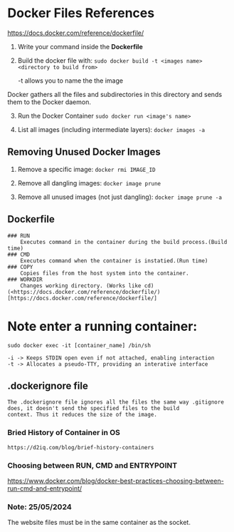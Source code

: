 # Docker Files References
https://docs.docker.com/reference/dockerfile/


1. Write your command inside the **Dockerfile**
2. Build the docker file with:
   ```sudo docker build -t <images name> <directory to build from>```

	-t allows you to name the the image

Docker gathers all the files and subdirectories in this directory and sends them to the Docker daemon.

3. Run the Docker Container
	```sudo docker run <image's name>```

4. List all images (including intermediate layers):
	```docker images -a```

## Removing Unused Docker Images 

1. Remove a specific image:
	```docker rmi IMAGE_ID```

2. Remove all dangling images:
	```docker image prune```

3. Remove all unused images (not just dangling):
	```docker image prune -a```

## Dockerfile

	### RUN
		Executes command in the container during the build process.(Build time)
	### CMD
		Executes command when the container is instatied.(Run time)
	### COPY
		Copies files from the host system into the container.
	### WORKDIR
		Changes working directory. (Works like cd)
	(<https://docs.docker.com/reference/dockerfile/)[https://docs.docker.com/reference/dockerfile/]


# Note enter a running container:
	sudo docker exec -it [container_name] /bin/sh
	
	-i -> Keeps STDIN open even if not attached, enabling interaction
	-t -> Allocates a pseudo-TTY, providing an interative interface

## .dockerignore file

	The .dockerignore file ignores all the files the same way .gitignore does, it doesn't send the specified files to the build
	context. Thus it reduces the size of the image.

### Bried History of Container in OS
	https://d2iq.com/blog/brief-history-containers


### Choosing between RUN, CMD and ENTRYPOINT

https://www.docker.com/blog/docker-best-practices-choosing-between-run-cmd-and-entrypoint/


### Note: 25/05/2024

The website files must be in the same container as the socket.

